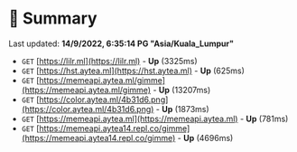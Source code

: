 # 📖 Summary
Last updated: **14/9/2022, 6:35:14 PG "Asia/Kuala_Lumpur"**

- `GET` [https://lilr.ml](https://lilr.ml) - **Up** (3325ms)
- `GET` [https://hst.aytea.ml](https://hst.aytea.ml) - **Up** (625ms)
- `GET` [https://memeapi.aytea.ml/gimme](https://memeapi.aytea.ml/gimme) - **Up** (13207ms)
- `GET` [https://color.aytea.ml/4b31d6.png](https://color.aytea.ml/4b31d6.png) - **Up** (1873ms)
- `GET` [https://memeapi.aytea.ml](https://memeapi.aytea.ml) - **Up** (781ms)
- `GET` [https://memeapi.aytea14.repl.co/gimme](https://memeapi.aytea14.repl.co/gimme) - **Up** (4696ms)
